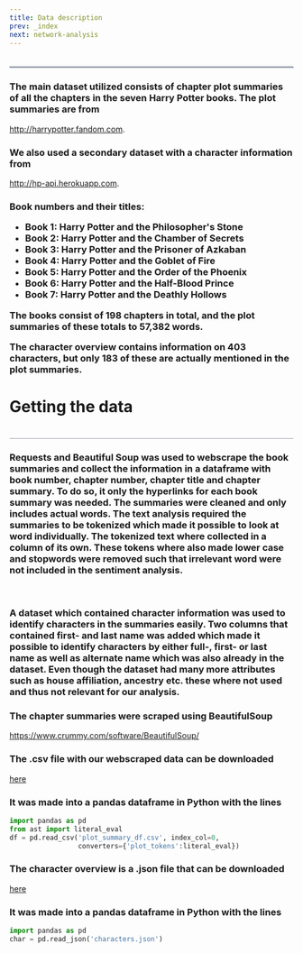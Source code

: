 ```yaml
---
title: Data description
prev: _index
next: network-analysis
---
```

<head>
<style>
<style>
h1 {text-align: left; font-size:25px,font-family: Verdana, sans-serif}
h2 {text-align: left; font-size:20px,font-family: Verdana, sans-serif}
h3 {text-align: left; font-size:15px,font-family: Verdana, sans-serif}
</style>

<style>
.line {
    padding-bottom: 20px;
    border-bottom: 1px solid #9CA3AF; 
}
.line1 {
    padding-bottom: 20px;
    border-bottom: 3px solid #9CA3AF; 
}
</style>

</head>

<div class="line1"></div>

<h3>The main dataset utilized consists of chapter plot summaries of all the chapters in the seven Harry Potter books. The plot summaries are from </h3>

<http://harrypotter.fandom.com>. 
<h3>We also used a secondary dataset with a character information from</h3>

<http://hp-api.herokuapp.com>. 

<h3>
Book numbers and their titles:
<ul>
  <li>Book 1: Harry Potter and the Philosopher's Stone</li>
  <li>Book 2: Harry Potter and the Chamber of Secrets</li>
  <li>Book 3: Harry Potter and the Prisoner of Azkaban</li>
  <li>Book 4: Harry Potter and the Goblet of Fire</li>
  <li>Book 5: Harry Potter and the Order of the Phoenix</li>
  <li>Book 6: Harry Potter and the Half-Blood Prince</li>
  <li>Book 7: Harry Potter and the Deathly Hollows</li>
</ul> 

The books consist of <strong>198</strong> chapters in total, and the plot summaries of these totals to <strong>57,382</strong> words.

The character overview contains information on **403** characters, but only **183** of these are actually mentioned in the plot summaries.
</h3>

<h1>Getting the data</h1>
<div class="line"></div>
<h3> Requests and Beautiful Soup was used to webscrape the book summaries and collect the information in a dataframe with book number, chapter number, chapter title and chapter summary. To do so, it only the hyperlinks for each book summary was needed. The summaries were cleaned and only includes actual words. The text analysis required the summaries to be tokenized which made it possible to look at word individually. The tokenized text where collected in a column of its own. These tokens where also made lower case and stopwords were removed such that irrelevant word were not included in the sentiment analysis. </h3>

<br>

<h3>A dataset which contained character information was used to identify characters in the summaries easily. Two columns that contained first- and last name was added which made it possible to identify characters by either full-, first- or last name as well as alternate name which was also already in the dataset. Even though the dataset had many more attributes such as house affiliation, ancestry etc. these where not used and thus not relevant for our analysis.</h3>

<h3>The chapter summaries were scraped using BeautifulSoup </h3>

<https://www.crummy.com/software/BeautifulSoup/>

<h3>The .csv file with our webscraped data can be downloaded</h3>

[here](/plot_summary_df.csv)
<h3>It was made into a pandas dataframe in Python with the lines</h3>

```python
import pandas as pd
from ast import literal_eval
df = pd.read_csv('plot_summary_df.csv', index_col=0, 
                 converters={'plot_tokens':literal_eval})
```

<h3>The character overview is a .json file that can be downloaded</h3>

[here](/characters.json)

<h3>It was made into a pandas dataframe in Python with the lines</h3>

```python
import pandas as pd
char = pd.read_json('characters.json')
```

